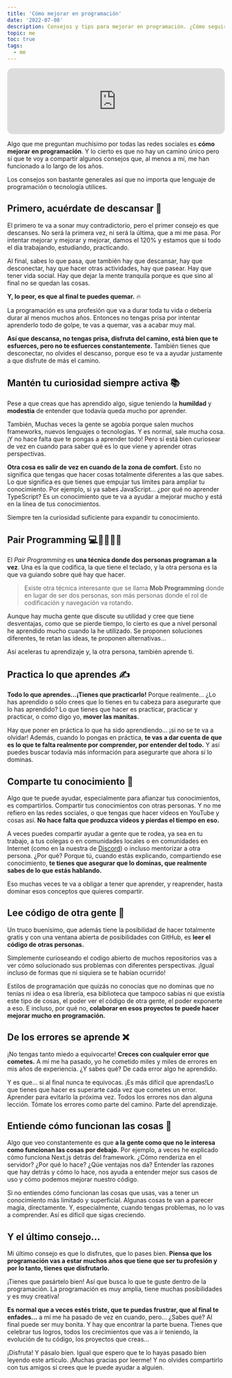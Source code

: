 ```yaml
---
title: 'Cómo mejorar en programación'
date: '2022-07-08'
description: Consejos y tips para mejorar en programación. ¿Cómo seguir mejorando? ¿Qué técnicas puedes hacer para subir de nivel?
topic: me
toc: true
tags:
  - me
---
```


<iframe style="border-radius:12px" src="https://open.spotify.com/embed/episode/5fd78Wp41IhaoKWVKBoS3C?utm_source=generator" width="100%" height="152" frameBorder="0" allowfullscreen="" allow="autoplay; clipboard-write; encrypted-media; fullscreen; picture-in-picture"></iframe>

Algo que me preguntan muchísimo por todas las redes sociales es **cómo mejorar en programación**. Y lo cierto es que no hay un camino único pero sí que te voy a compartir algunos consejos que, al menos a mí, me han funcionado a lo largo de los años.

Los consejos son bastante generales así que no importa que lenguaje de programación o tecnología utilices.

## Primero, acuérdate de descansar 🛌

El primero te va a sonar muy contradictorio, pero el primer consejo es que descanses. No será la primera vez, ni será la última, que a mi me pasa. Por intentar mejorar y mejorar y mejorar, damos el 120% y estamos que si todo el día trabajando, estudiando, practicando.

Al final, sabes lo que pasa, que también hay que descansar, hay que desconectar, hay que hacer otras actividades, hay que pasear. Hay que tener vida social. Hay que dejar la mente tranquila porque es que sino al final no se quedan las cosas.

**Y, lo peor, es que al final te puedes quemar.** 🔥

La programación es una profesión que va a durar toda tu vida o debería durar al menos muchos años. Entonces no tengas prisa por intentar aprenderlo todo de golpe, te vas a quemar, vas a acabar muy mal.

**Así que descansa, no tengas prisa, disfruta del camino, está bien que te esfuerces, pero no te esfuerces constantemente.** También tienes que desconectar, no olvides el descanso, porque eso te va a ayudar justamente a que disfrute de más el camino.

## Mantén tu curiosidad siempre activa 📚

Pese a que creas que has aprendido algo, sigue teniendo la **humildad** y **modestia** de entender que todavía queda mucho por aprender.

También, Muchas veces la gente se agobia porque salen muchos frameworks, nuevos lenguajes o tecnologías. Y es normal, sale mucha cosa. ¡Y no hace falta que te pongas a aprender todo! Pero sí está bien curiosear de vez en cuando para saber qué es lo que viene y aprender otras perspectivas.

**Otra cosa es salir de vez en cuando de la zona de comfort.** Esto no significa que tengas que hacer cosas totalmente diferentes a las que sabes. Lo que significa es que tienes que empujar tus límites para ampliar tu conocimiento. Por ejemplo, si ya sabes JavaScript... ¿por qué no aprender TypeScript? Es un conocimiento que te va a ayudar a mejorar mucho y está en la línea de tus conocimientos.

Siempre ten la curiosidad suficiente para expandir tu conocimiento.

## Pair Programming 💻👨‍💻👩‍💻

El *Pair Programming* es **una técnica donde dos personas programan a la vez**. Una es la que codifica, la que tiene el teclado, y la otra persona es la que va guiando sobre qué hay que hacer.

> Existe otra técnica interesante que se llama **Mob Programming** donde en lugar de ser dos personas, son más personas donde el rol de codificación y navegación va rotando.

Aunque hay mucha gente que discute su utilidad y cree que tiene desventajas, como que se pierde tiempo, lo cierto es que a nivel personal he aprendido mucho cuando la he utilizado. Se proponen soluciones diferentes, te retan las ideas, te proponen alternativas...

Así aceleras tu aprendizaje y, la otra persona, también aprende ti.

## Practica lo que aprendes ✍️

**Todo lo que aprendes...¡Tienes que practicarlo!** Porque realmente... ¿Lo has aprendido o sólo crees que lo tienes en tu cabeza para asegurarte que lo has aprendido? Lo que tienes que hacer es practicar, practicar y practicar, o como digo yo, **mover las manitas.**

Hay que poner en práctica lo que ha sido aprendiendo... ¡si no se te va a olvidar! Además, cuando lo pongas en práctica, **te vas a dar cuenta de que es lo que te falta realmente por comprender, por entender del todo.** Y así puedes buscar todavía más información para asegurarte que ahora sí lo dominas.

## Comparte tu conocimiento 👐

Algo que te puede ayudar, especialmente para afianzar tus conocimientos, es compartirlos. Compartir tus conocimientos con otras personas. Y no me refiero en las redes sociales, o que tengas que hacer vídeos en YouTube y cosas así. **No hace falta que produzca vídeos y pierdas el tiempo en eso.**

A veces puedes compartir ayudar a gente que te rodea, ya sea en tu trabajo, a tus colegas o en comunidades locales o en comunidades en Internet (como en la nuestra de [Discord](https://discord.gg/midudev)) o incluso mentorizar a otra persona. ¿Por qué? Porque tú, cuando estás explicando, compartiendo ese conocimiento, **te tienes que asegurar que lo dominas, que realmente sabes de lo que estás hablando.**

Eso muchas veces te va a obligar a tener que aprender, y reaprender, hasta dominar esos conceptos que quieres compartir.

## Lee código de otra gente 👀

Un truco buenísimo, que además tiene la posibilidad de hacer totalmente gratis y con una ventana abierta de posibilidades con GitHub, es **leer el código de otras personas.**

Simplemente curioseando el codigo abierto de muchos repositorios vas a ver cómo solucionado sus problemas con diferentes perspectivas. ¡Igual incluso de formas que ni siquiera se te habían ocurrido!

Estilos de programación que quizás no conocías que no dominas que no tenías ni idea o esa librería, esa biblioteca que tampoco sabías ni que existía este tipo de cosas, el poder ver el código de otra gente, el poder exponerte a eso. E incluso, por qué no, **colaborar en esos proyectos te puede hacer mejorar mucho en programación.**

## De los errores se aprende ❌

¡No tengas tanto miedo a equivocarte! **Creces con cualquier error que cometes.** A mí me ha pasado, yo he cometido miles y miles de errores en mis años de experiencia. ¿Y sabes qué? De cada error algo he aprendido.

Y es que... si al final nunca te equivocas. ¡Es más difícil que aprendas!Lo que tienes que hacer es superarte cada vez que cometes un error. Aprender para evitarlo la próxima vez. Todos los errores nos dan alguna lección. Tómate los errores como parte del camino. Parte del aprendizaje.

## Entiende cómo funcionan las cosas 🔎

Algo que veo constantemente es que **a la gente como que no le interesa como funcionan las cosas por debajo.** Por ejemplo, a veces he explicado cómo funciona Next.js detrás del framework. ¿Cómo renderiza en el servidor? ¿Por qué lo hace? ¿Qúe ventajas nos da? Entender las razones que hay detrás y cómo lo hace, nos ayuda a entender mejor sus casos de uso y cómo podemos mejorar nuestro código.

Si no entiendes cómo funcionan las cosas que usas, vas a tener un conocimiento más limitado y superficial. Algunas cosas te van a parecer magia, directamente. Y, especialmente, cuando tengas problemas, no lo vas a comprender. Así es difícil que sigas creciendo.

## Y el último consejo...

Mi último consejo es que lo disfrutes, que lo pases bien. **Piensa que los programación vas a estar muchos años que tiene que ser tu profesión y por lo tanto, tienes que disfrutarlo.**

¡Tienes que pasártelo bien! Así que busca lo que te guste dentro de la programación. La programación es muy amplía, tiene muchas posibilidades y es muy creativa!

**Es normal que a veces estés triste, que te puedas frustrar, que al final te enfades...** a mí me ha pasado de vez en cuando, pero... ¿Sabes qué? Al final puede ser muy bonita. Y hay que encontrar la parte buena. Tienes que celebrar tus logros, todos los crecimientos que vas a ir teniendo, la evolución de tu código, los proyectos que creas...

¡Disfruta! Y pásalo bien. Igual que espero que te lo hayas pasado bien leyendo este artículo. ¡Muchas gracias por leerme! Y no olvides compartirlo con tus amigos si crees que le puede ayudar a alguien.